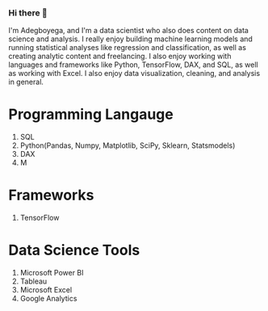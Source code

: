 ### Hi there 👋

I'm Adegboyega, and I'm a data scientist who also does content on data science and analysis. I really enjoy building machine learning models and running statistical analyses like regression and classification, as well as creating analytic content and freelancing. I also enjoy working with languages and frameworks like Python, TensorFlow, DAX, and SQL, as well as working with Excel. I also enjoy data visualization, cleaning, and analysis in general.

# Programming Langauge 

1. SQL
2. Python(Pandas, Numpy, Matplotlib, SciPy, Sklearn, Statsmodels)
3. DAX
4. M

# Frameworks
1. TensorFlow

# Data Science Tools
1. Microsoft Power BI
2. Tableau
3. Microsoft Excel
4. Google Analytics


